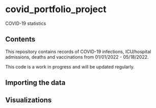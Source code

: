 # covid_portfolio_project
COVID-19 statistics 

## Contents
This repository contains records of COVID-19 infections, ICU/hospital admissions, deaths and vaccinations from 01/01/2022 - 05/18/2022. 

This code is a work in progress and will be updated regularly. 

## Importing the data


## Visualizations

